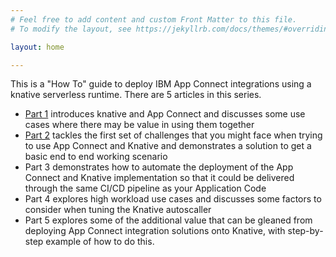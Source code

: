 ```yaml
---
# Feel free to add content and custom Front Matter to this file.
# To modify the layout, see https://jekyllrb.com/docs/themes/#overriding-theme-defaults

layout: home

---
```


This is a "How To" guide to deploy IBM App Connect integrations using a knative serverless runtime. There are 5 articles in this series.
 - [Part 1](./part1) introduces knative and App Connect and discusses some use cases where there may be value in using them together
 - [Part 2](./part2) tackles the first set of challenges that you might face when trying to use App Connect and Knative and demonstrates a solution to get a basic end to end working scenario
 - Part 3 demonstrates how to automate the deployment of the App Connect and Knative implementation so that it could be delivered through the same CI/CD pipeline as your Application Code  
 - Part 4 explores high workload use cases and discusses some factors to consider when tuning the Knative autoscaller
 - Part 5 explores some of the additional value that can be gleaned from deploying App Connect integration solutions onto Knative, with step-by-step example of how to do this.
